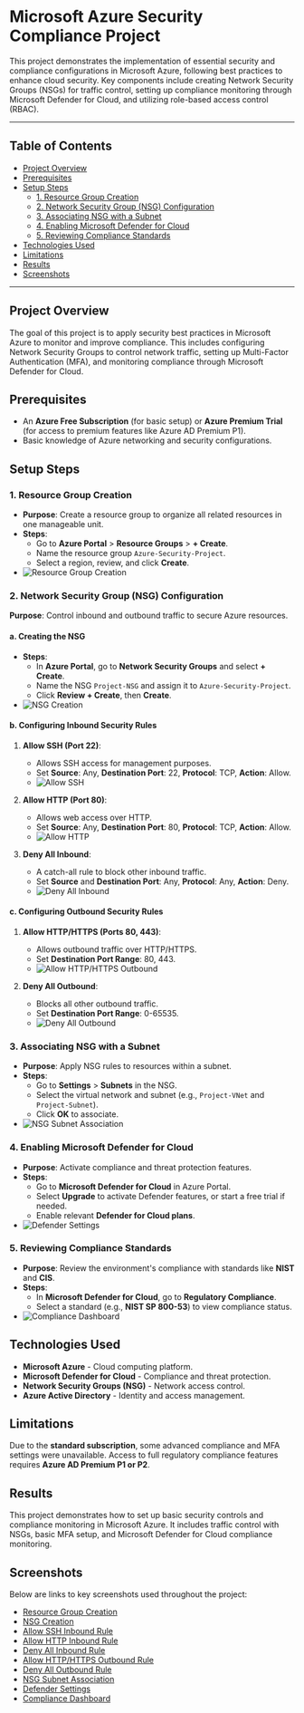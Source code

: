 # Microsoft Azure Security Compliance Project

This project demonstrates the implementation of essential security and compliance configurations in Microsoft Azure, following best practices to enhance cloud security. Key components include creating Network Security Groups (NSGs) for traffic control, setting up compliance monitoring through Microsoft Defender for Cloud, and utilizing role-based access control (RBAC).

---

## Table of Contents

- [Project Overview](#project-overview)
- [Prerequisites](#prerequisites)
- [Setup Steps](#setup-steps)
  - [1. Resource Group Creation](#1-resource-group-creation)
  - [2. Network Security Group (NSG) Configuration](#2-network-security-group-nsg-configuration)
  - [3. Associating NSG with a Subnet](#3-associating-nsg-with-a-subnet)
  - [4. Enabling Microsoft Defender for Cloud](#4-enabling-microsoft-defender-for-cloud)
  - [5. Reviewing Compliance Standards](#5-reviewing-compliance-standards)
- [Technologies Used](#technologies-used)
- [Limitations](#limitations)
- [Results](#results)
- [Screenshots](#screenshots)

---

## Project Overview

The goal of this project is to apply security best practices in Microsoft Azure to monitor and improve compliance. This includes configuring Network Security Groups to control network traffic, setting up Multi-Factor Authentication (MFA), and monitoring compliance through Microsoft Defender for Cloud.

## Prerequisites

- An **Azure Free Subscription** (for basic setup) or **Azure Premium Trial** (for access to premium features like Azure AD Premium P1).
- Basic knowledge of Azure networking and security configurations.

## Setup Steps

### 1. Resource Group Creation

- **Purpose**: Create a resource group to organize all related resources in one manageable unit.
- **Steps**:
  - Go to **Azure Portal** > **Resource Groups** > **+ Create**.
  - Name the resource group `Azure-Security-Project`.
  - Select a region, review, and click **Create**.
- ![Resource Group Creation](screenshots/resource-group-creation.png)

### 2. Network Security Group (NSG) Configuration

**Purpose**: Control inbound and outbound traffic to secure Azure resources.

#### a. Creating the NSG

- **Steps**:
  - In **Azure Portal**, go to **Network Security Groups** and select **+ Create**.
  - Name the NSG `Project-NSG` and assign it to `Azure-Security-Project`.
  - Click **Review + Create**, then **Create**.
- ![NSG Creation](screenshots/nsg-creation.png)

#### b. Configuring Inbound Security Rules

1. **Allow SSH (Port 22)**:
   - Allows SSH access for management purposes.
   - Set **Source**: Any, **Destination Port**: 22, **Protocol**: TCP, **Action**: Allow.
   - ![Allow SSH](screenshots/nsg-inbound-allow-ssh.png)

2. **Allow HTTP (Port 80)**:
   - Allows web access over HTTP.
   - Set **Source**: Any, **Destination Port**: 80, **Protocol**: TCP, **Action**: Allow.
   - ![Allow HTTP](screenshots/nsg-inbound-allow-http.png)

3. **Deny All Inbound**:
   - A catch-all rule to block other inbound traffic.
   - Set **Source** and **Destination Port**: Any, **Protocol**: Any, **Action**: Deny.
   - ![Deny All Inbound](screenshots/nsg-inbound-deny-all.png)

#### c. Configuring Outbound Security Rules

1. **Allow HTTP/HTTPS (Ports 80, 443)**:
   - Allows outbound traffic over HTTP/HTTPS.
   - Set **Destination Port Range**: 80, 443.
   - ![Allow HTTP/HTTPS Outbound](screenshots/nsg-outbound-allow-http-https.png)

2. **Deny All Outbound**:
   - Blocks all other outbound traffic.
   - Set **Destination Port Range**: 0-65535.
   - ![Deny All Outbound](screenshots/nsg-outbound-deny-all.png)

### 3. Associating NSG with a Subnet

- **Purpose**: Apply NSG rules to resources within a subnet.
- **Steps**:
  - Go to **Settings** > **Subnets** in the NSG.
  - Select the virtual network and subnet (e.g., `Project-VNet` and `Project-Subnet`).
  - Click **OK** to associate.
- ![NSG Subnet Association](screenshots/nsg-subnet-association.png)

### 4. Enabling Microsoft Defender for Cloud

- **Purpose**: Activate compliance and threat protection features.
- **Steps**:
  - Go to **Microsoft Defender for Cloud** in Azure Portal.
  - Select **Upgrade** to activate Defender features, or start a free trial if needed.
  - Enable relevant **Defender for Cloud plans**.
- ![Defender Settings](screenshots/defender-settings.png)

### 5. Reviewing Compliance Standards

- **Purpose**: Review the environment's compliance with standards like **NIST** and **CIS**.
- **Steps**:
  - In **Microsoft Defender for Cloud**, go to **Regulatory Compliance**.
  - Select a standard (e.g., **NIST SP 800-53**) to view compliance status.
- ![Compliance Dashboard](screenshots/compliance-dashboard.png)

## Technologies Used

- **Microsoft Azure** - Cloud computing platform.
- **Microsoft Defender for Cloud** - Compliance and threat protection.
- **Network Security Groups (NSG)** - Network access control.
- **Azure Active Directory** - Identity and access management.

## Limitations

Due to the **standard subscription**, some advanced compliance and MFA settings were unavailable. Access to full regulatory compliance features requires **Azure AD Premium P1 or P2**.

## Results

This project demonstrates how to set up basic security controls and compliance monitoring in Microsoft Azure. It includes traffic control with NSGs, basic MFA setup, and Microsoft Defender for Cloud compliance monitoring.

## Screenshots

Below are links to key screenshots used throughout the project:

- [Resource Group Creation](screenshots/resource-group-creation.png)
- [NSG Creation](screenshots/nsg-creation.png)
- [Allow SSH Inbound Rule](screenshots/nsg-inbound-allow-ssh.png)
- [Allow HTTP Inbound Rule](screenshots/nsg-inbound-allow-http.png)
- [Deny All Inbound Rule](screenshots/nsg-inbound-deny-all.png)
- [Allow HTTP/HTTPS Outbound Rule](screenshots/nsg-outbound-allow-http-https.png)
- [Deny All Outbound Rule](screenshots/nsg-outbound-deny-all.png)
- [NSG Subnet Association](screenshots/nsg-subnet-association.png)
- [Defender Settings](screenshots/defender-settings.png)
- [Compliance Dashboard](screenshots/compliance-dashboard.png)
